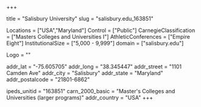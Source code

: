 
+++

title = "Salisbury University"
slug = "salisbury.edu_163851"

Locations = ["USA","Maryland"]
Control = ["Public"]
CarnegieClassification = ["Masters Colleges and Universities I"]
AthleticConferences = ["Empire Eight"]
InstitutionalSize = ["5,000 - 9,999"]
domain = ["salisbury.edu"]

Logo = ""

addr_lat = "-75.605705"
addr_long = "38.345447"
addr_street = "1101 Camden Ave"
addr_city = "Salisbury"
addr_state = "Maryland"
addr_postalcode = "21801-6862"

ipeds_unitid = "163851"
carn_2000_basic = "Master's Colleges and Universities (larger programs)"
addr_country = "USA"
+++
    
